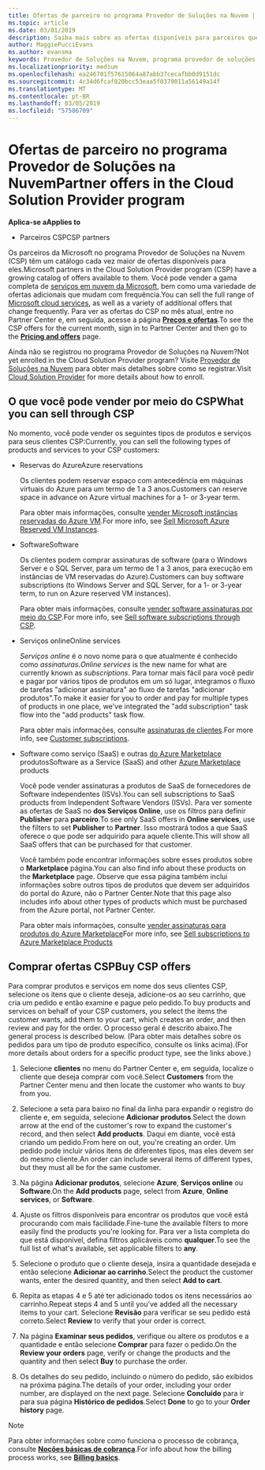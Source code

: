 ```yaml
---
title: Ofertas de parceiro no programa Provedor de Soluções na Nuvem | Partner Center
ms.topic: article
ms.date: 03/01/2019
description: Saiba mais sobre as ofertas disponíveis para parceiros que vendem por meio do programa Provedor de Soluções na Nuvem.
author: MaggiePucciEvans
ms.author: evansma
keywords: Provedor de Soluções na Nuvem, programa provedor de soluções na nuvem, CSP, adicionar um produto, vender para clientes, ofertas de parceiro, ofertas de CSP, serviços baseados em nuvem, Azure, Office 365, Dynamics, parceiro CSP, vender no CSP, Azure RI, instâncias de máquina virtual reservadas do Azure, reservas do Azure, serviços online, software de assinatura, AHUB, SQL Server no Azure, Windows Server no Azure, assinaturas de cliente
ms.localizationpriority: medium
ms.openlocfilehash: ea246701f57615064a87abb37cecafbb0d9151dc
ms.sourcegitcommit: 4c34d6fcaf020bcc53eaa5f0379011a56149a14f
ms.translationtype: MT
ms.contentlocale: pt-BR
ms.lasthandoff: 03/05/2019
ms.locfileid: "57586709"
---
```

# <a name="partner-offers-in-the-cloud-solution-provider-program"></a><span data-ttu-id="fb235-104">Ofertas de parceiro no programa Provedor de Soluções na Nuvem</span><span class="sxs-lookup"><span data-stu-id="fb235-104">Partner offers in the Cloud Solution Provider program</span></span> 

<span data-ttu-id="fb235-105">**Aplica-se a**</span><span class="sxs-lookup"><span data-stu-id="fb235-105">**Applies to**</span></span>

-  <span data-ttu-id="fb235-106">Parceiros CSP</span><span class="sxs-lookup"><span data-stu-id="fb235-106">CSP partners</span></span>

<span data-ttu-id="fb235-107">Os parceiros da Microsoft no programa Provedor de Soluções na Nuvem (CSP) têm um catálogo cada vez maior de ofertas disponíveis para eles.</span><span class="sxs-lookup"><span data-stu-id="fb235-107">Microsoft partners in the Cloud Solution Provider program (CSP) have a growing catalog of offers available to them.</span></span> <span data-ttu-id="fb235-108">Você pode vender a gama completa de [serviços em nuvem da Microsoft](https://partner.microsoft.com/cloud-solution-provider/products-and-services), bem como uma variedade de ofertas adicionais que mudam com frequência.</span><span class="sxs-lookup"><span data-stu-id="fb235-108">You can sell the full range of [Microsoft cloud services](https://partner.microsoft.com/cloud-solution-provider/products-and-services), as well as a variety of additional offers that change frequently.</span></span> <span data-ttu-id="fb235-109">Para ver as ofertas do CSP no mês atual, entre no Partner Center e, em seguida, acesse a página [**Preços e ofertas**](https://partnercenter.microsoft.com/pcv/sales).</span><span class="sxs-lookup"><span data-stu-id="fb235-109">To see the CSP offers for the current month, sign in to Partner Center and then go to the [**Pricing and offers**](https://partnercenter.microsoft.com/pcv/sales) page.</span></span>  

<span data-ttu-id="fb235-110">Ainda não se registrou no programa Provedor de Soluções na Nuvem?</span><span class="sxs-lookup"><span data-stu-id="fb235-110">Not yet enrolled in the Cloud Solution Provider program?</span></span> <span data-ttu-id="fb235-111">Visite [Provedor de Soluções na Nuvem](https://partner.microsoft.com/cloud-solution-provider) para obter mais detalhes sobre como se registrar.</span><span class="sxs-lookup"><span data-stu-id="fb235-111">Visit [Cloud Solution Provider](https://partner.microsoft.com/cloud-solution-provider) for more details about how to enroll.</span></span> 

## <a name="what-you-can-sell-through-csp"></a><span data-ttu-id="fb235-112">O que você pode vender por meio do CSP</span><span class="sxs-lookup"><span data-stu-id="fb235-112">What you can sell through CSP</span></span>

<span data-ttu-id="fb235-113">No momento, você pode vender os seguintes tipos de produtos e serviços para seus clientes CSP:</span><span class="sxs-lookup"><span data-stu-id="fb235-113">Currently, you can sell the following types of products and services to your CSP customers:</span></span>

- <span data-ttu-id="fb235-114">Reservas do Azure</span><span class="sxs-lookup"><span data-stu-id="fb235-114">Azure reservations</span></span><br> 

    <span data-ttu-id="fb235-115">Os clientes podem reservar espaço com antecedência em máquinas virtuais do Azure para um termo de 1 a 3 anos.</span><span class="sxs-lookup"><span data-stu-id="fb235-115">Customers can reserve space in advance on Azure virtual machines for a 1- or 3-year term.</span></span><br>
    
    <span data-ttu-id="fb235-116">Para obter mais informações, consulte [vender Microsoft instâncias reservadas do Azure VM](azure-reservations.md).</span><span class="sxs-lookup"><span data-stu-id="fb235-116">For more info, see [Sell Microsoft Azure Reserved VM Instances](azure-reservations.md).</span></span>

- <span data-ttu-id="fb235-117">Software</span><span class="sxs-lookup"><span data-stu-id="fb235-117">Software</span></span><br>

    <span data-ttu-id="fb235-118">Os clientes podem comprar assinaturas de software (para o Windows Server e o SQL Server, para um termo de 1 a 3 anos, para execução em instâncias de VM reservadas do Azure).</span><span class="sxs-lookup"><span data-stu-id="fb235-118">Customers can buy software subscriptions (to Windows Server and SQL Server, for a 1- or 3-year term, to run on Azure reserved VM instances).</span></span><br>
 
    <span data-ttu-id="fb235-119">Para obter mais informações, consulte [vender software assinaturas por meio do CSP](csp-software-subscriptions.md).</span><span class="sxs-lookup"><span data-stu-id="fb235-119">For more info, see [Sell software subscriptions through CSP](csp-software-subscriptions.md).</span></span>  

- <span data-ttu-id="fb235-120">Serviços online</span><span class="sxs-lookup"><span data-stu-id="fb235-120">Online services</span></span><br>

    <span data-ttu-id="fb235-121">*Serviços online* é o novo nome para o que atualmente é conhecido como *assinaturas*.</span><span class="sxs-lookup"><span data-stu-id="fb235-121">*Online services* is the new name for what are currently known as *subscriptions*.</span></span> <span data-ttu-id="fb235-122">Para tornar mais fácil para você pedir e pagar por vários tipos de produtos em um só lugar, integramos o fluxo de tarefas "adicionar assinatura" ao fluxo de tarefas "adicionar produtos".</span><span class="sxs-lookup"><span data-stu-id="fb235-122">To make it easier for you to order and pay for multiple types of products in one place, we've integrated the "add subscription" task flow into the "add products" task flow.</span></span><br>
    
    <span data-ttu-id="fb235-123">Para obter mais informações, consulte [assinaturas de clientes](customer-subscriptions.md).</span><span class="sxs-lookup"><span data-stu-id="fb235-123">For more info, see [Customer subscriptions](customer-subscriptions.md).</span></span>

- <span data-ttu-id="fb235-124">Software como serviço (SaaS) e outras [do Azure Marketplace](https://azuremarketplace.microsoft.com/marketplace) produtos</span><span class="sxs-lookup"><span data-stu-id="fb235-124">Software as a Service (SaaS) and other [Azure Marketplace](https://azuremarketplace.microsoft.com/marketplace) products</span></span><br>

    <span data-ttu-id="fb235-125">Você pode vender assinaturas a produtos de SaaS de fornecedores de Software independentes (ISVs).</span><span class="sxs-lookup"><span data-stu-id="fb235-125">You can sell subscriptions to SaaS products from Independent Software Vendors (ISVs).</span></span> <span data-ttu-id="fb235-126">Para ver somente as ofertas de SaaS no **dos Serviços Online**, use os filtros para definir **Publisher** para **parceiro**.</span><span class="sxs-lookup"><span data-stu-id="fb235-126">To see only SaaS offers in **Online services**, use the filters to set **Publisher** to **Partner**.</span></span> <span data-ttu-id="fb235-127">Isso mostrará todos a que SaaS oferece o que pode ser adquirido para aquele cliente.</span><span class="sxs-lookup"><span data-stu-id="fb235-127">This will show all SaaS offers that can be purchased for that customer.</span></span><br>
    
    <span data-ttu-id="fb235-128">Você também pode encontrar informações sobre esses produtos sobre o **Marketplace** página.</span><span class="sxs-lookup"><span data-stu-id="fb235-128">You can also find info about these products on the **Marketplace** page.</span></span> <span data-ttu-id="fb235-129">Observe que essa página também inclui informações sobre outros tipos de produtos que devem ser adquiridos do portal do Azure, não o Partner Center.</span><span class="sxs-lookup"><span data-stu-id="fb235-129">Note that this page also includes info about other types of products which must be purchased from the Azure portal, not Partner Center.</span></span><br>

    <span data-ttu-id="fb235-130">Para obter mais informações, consulte [vender assinaturas para produtos do Azure Marketplace](sell-marketplace-products.md)</span><span class="sxs-lookup"><span data-stu-id="fb235-130">For more info, see [Sell subscriptions to Azure Marketplace Products](sell-marketplace-products.md)</span></span>


## <a name="buy-csp-offers"></a><span data-ttu-id="fb235-131">Comprar ofertas CSP</span><span class="sxs-lookup"><span data-stu-id="fb235-131">Buy CSP offers</span></span>

<span data-ttu-id="fb235-132">Para comprar produtos e serviços em nome dos seus clientes CSP, selecione os itens que o cliente deseja, adicione-os ao seu carrinho, que cria um pedido e então examine e pague pelo pedido.</span><span class="sxs-lookup"><span data-stu-id="fb235-132">To buy products and services on behalf of your CSP customers, you select the items the customer wants, add them to your cart, which creates an order, and then review and pay for the order.</span></span> <span data-ttu-id="fb235-133">O processo geral é descrito abaixo.</span><span class="sxs-lookup"><span data-stu-id="fb235-133">The general process is described below.</span></span> <span data-ttu-id="fb235-134">(Para obter mais detalhes sobre os pedidos para um tipo de produto específico, consulte os links acima).</span><span class="sxs-lookup"><span data-stu-id="fb235-134">(For more details about orders for a specific product type, see the links above.)</span></span>

1. <span data-ttu-id="fb235-135">Selecione **clientes** no menu do Partner Center e, em seguida, localize o cliente que deseja comprar com você.</span><span class="sxs-lookup"><span data-stu-id="fb235-135">Select **Customers** from the Partner Center menu and then locate the customer who wants to buy from you.</span></span> 

2. <span data-ttu-id="fb235-136">Selecione a seta para baixo no final da linha para expandir o registro do cliente e, em seguida, selecione **Adicionar produtos**.</span><span class="sxs-lookup"><span data-stu-id="fb235-136">Select the down arrow at the end of the customer's row to expand the customer's record, and then select **Add products**.</span></span> <span data-ttu-id="fb235-137">Daqui em diante, você está criando um pedido.</span><span class="sxs-lookup"><span data-stu-id="fb235-137">From here on out, you're creating an order.</span></span> <span data-ttu-id="fb235-138">Um pedido pode incluir vários itens de diferentes tipos, mas eles devem ser do mesmo cliente.</span><span class="sxs-lookup"><span data-stu-id="fb235-138">An order can include several items of different types, but they must all be for the same customer.</span></span>

3. <span data-ttu-id="fb235-139">Na página **Adicionar produtos**, selecione **Azure**, **Serviços online** ou **Software**.</span><span class="sxs-lookup"><span data-stu-id="fb235-139">On the **Add products** page, select from **Azure**, **Online services**, or **Software**.</span></span>

4. <span data-ttu-id="fb235-140">Ajuste os filtros disponíveis para encontrar os produtos que você está procurando com mais facilidade.</span><span class="sxs-lookup"><span data-stu-id="fb235-140">Fine-tune the available filters to more easily find the products you're looking for.</span></span> <span data-ttu-id="fb235-141">Para ver a lista completa do que está disponível, defina filtros aplicáveis como **qualquer**.</span><span class="sxs-lookup"><span data-stu-id="fb235-141">To see the full list of what's available, set applicable filters to **any**.</span></span> 

5. <span data-ttu-id="fb235-142">Selecione o produto que o cliente deseja, insira a quantidade desejada e então selecione **Adicionar ao carrinho**.</span><span class="sxs-lookup"><span data-stu-id="fb235-142">Select the product the customer wants, enter the desired quantity, and then select **Add to cart**.</span></span>

6. <span data-ttu-id="fb235-143">Repita as etapas 4 e 5 até ter adicionado todos os itens necessários ao carrinho.</span><span class="sxs-lookup"><span data-stu-id="fb235-143">Repeat steps 4 and 5 until you’ve added all the necessary items to your cart.</span></span> <span data-ttu-id="fb235-144">Selecione **Revisão** para verificar se seu pedido está correto.</span><span class="sxs-lookup"><span data-stu-id="fb235-144">Select **Review** to verify that your order is correct.</span></span>  

7. <span data-ttu-id="fb235-145">Na página **Examinar seus pedidos**, verifique ou altere os produtos e a quantidade e então selecione **Comprar** para fazer o pedido.</span><span class="sxs-lookup"><span data-stu-id="fb235-145">On the **Review your orders** page, verify or change the products and the quantity and then select **Buy** to purchase the order.</span></span> 

8. <span data-ttu-id="fb235-146">Os detalhes do seu pedido, incluindo o número do pedido, são exibidos na próxima página.</span><span class="sxs-lookup"><span data-stu-id="fb235-146">The details of your order, including your order number, are displayed on the next page.</span></span> <span data-ttu-id="fb235-147">Selecione **Concluído** para ir para sua página **Histórico de pedidos**.</span><span class="sxs-lookup"><span data-stu-id="fb235-147">Select **Done** to go to your **Order history** page.</span></span> 

> [!NOTE]
> <span data-ttu-id="fb235-148">Para obter informações sobre como funciona o processo de cobrança, consulte [ **Noções básicas de cobrança**](https://docs.microsoft.com/en-us/partner-center/billing-basics).</span><span class="sxs-lookup"><span data-stu-id="fb235-148">For info about how the billing process works, see [**Billing basics**](https://docs.microsoft.com/en-us/partner-center/billing-basics).</span></span>



